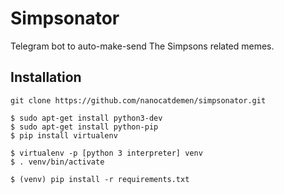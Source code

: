 # Simpsonator
Telegram bot to auto-make-send The Simpsons related memes.

## Installation

```
git clone https://github.com/nanocatdemen/simpsonator.git
```
```
$ sudo apt-get install python3-dev
$ sudo apt-get install python-pip
$ pip install virtualenv
```
```
$ virtualenv -p [python 3 interpreter] venv  
$ . venv/bin/activate
```
```
$ (venv) pip install -r requirements.txt
```
